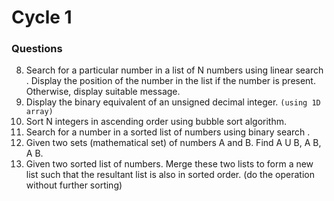 # Cycle 1
### Questions

8. Search for a particular number in a list of N numbers using linear search . Display
the position of the number in the list if the number is present. Otherwise, display suitable message.
9. Display the binary equivalent of an unsigned decimal integer. `(using 1D array)`
10. Sort N integers in ascending order using bubble sort algorithm.
11. Search for a number in a sorted list of numbers using binary search .
12. Given two sets (mathematical set) of numbers A and B. Find A U B, A B, A B.
13. Given two sorted list of numbers. Merge these two lists to form a new list such that
    the resultant list is also in sorted order. (do the operation without further sorting)
